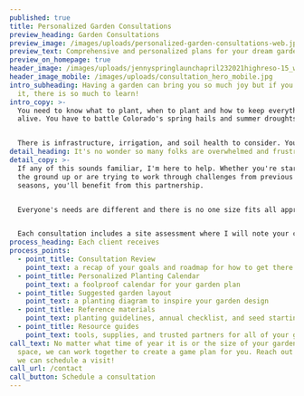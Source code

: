 ```yaml
---
published: true
title: Personalized Garden Consultations
preview_heading: Garden Consultations
preview_image: /images/uploads/personalized-garden-consultations-web.jpg
preview_text: Comprehensive and personalized plans for your dream garden.
preview_on_homepage: true
header_image: /images/uploads/jennyspringlaunchapril232021highreso-15_websize.jpg
header_image_mobile: /images/uploads/consultation_hero_mobile.jpg
intro_subheading: Having a garden can bring you so much joy but if you're new to
  it, there is so much to learn!
intro_copy: >-
  You need to know what to plant, when to plant and how to keep everything
  alive. You have to battle Colorado's spring hails and summer droughts.


  There is infrastructure, irrigation, and soil health to consider. You have seed packets to decipher, conflicting advice to sort through, and pests to deal with.
detail_heading: It's no wonder so many folks are overwhelmed and frustrated!
detail_copy: >-
  If any of this sounds familiar, I'm here to help. Whether you're starting from
  the ground up or are trying to work through challenges from previous growing
  seasons, you'll benefit from this partnership.


  Everyone's needs are different and there is no one size fits all approach to gardening. While books and websites are wonderful resources, nothing compares to in-person expert advice. I create individualized plans that work for the specific needs of my clients.


  Each consultation includes a site assessment where I will note your challenges and opportunities. We'll discuss what your gardening goals are and create a plan for how to get there. each client receives personalized materials to help them save time, money, and effort.
process_heading: Each client receives
process_points:
  - point_title: Consultation Review
    point_text: a recap of your goals and roadmap for how to get there
  - point_title: Personalized Planting Calendar
    point_text: a foolproof calendar for your garden plan
  - point_title: Suggested garden layout
    point_text: a planting diagram to inspire your garden design
  - point_title: Reference materials
    point_text: planting guidelines, annual checklist, and seed starting guid
  - point_title: Resource guides
    point_text: tools, supplies, and trusted partners for all of your gardening needs
call_text: No matter what time of year it is or the size of your gardening
  space, we can work together to create a game plan for you. Reach out today so
  we can schedule a visit!
call_url: /contact
call_button: Schedule a consultation
---
```

